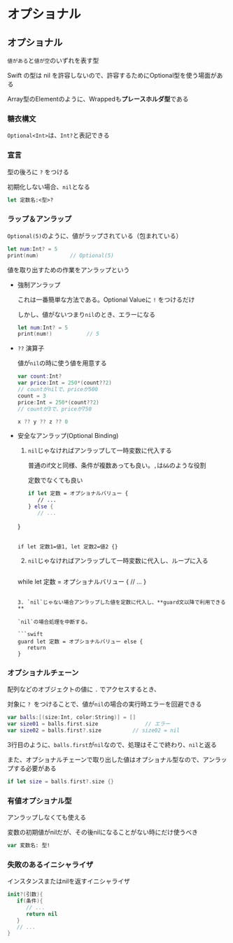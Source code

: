 # オプショナル



## オプショナル

`値がある`と`値が空`のいずれを表す型

Swift の型は nil を許容しないので、許容するためにOptional<Wrapped>型を使う場面がある

Array<Element>型のElementのように、Wrappedも**プレースホルダ型**である





### 糖衣構文

`Optional<Int>`は、`Int?`と表記できる



### 宣言

型の後ろに `?` をつける

初期化しない場合、`nil`となる

```swift
let 定数名:<型>?
```



### ラップ＆アンラップ

`Optional(5)`のように、値がラップされている（包まれている）

```swift
let num:Int? = 5
print(num)			// Optional(5)
```

値を取り出すための作業をアンラップという

* 強制アンラップ

  これは一番簡単な方法である。Optional Valueに `!` をつけるだけ

  しかし、値がないつまり`nil`のとき、エラーになる

  ```swift
  let num:Int? = 5
  print(num!)			// 5
  ```

* `??` 演算子

  値が`nil`の時に使う値を用意する

  ```swift
  var count:Int?
  var price:Int = 250*(count??2)
  // countがnilで、priceが500
  count = 3
  price:Int = 250*(count??2)
  // countが3で、priceが750
  
  x ?? y ?? z ?? 0
  ```

* 安全なアンラップ(Optional Binding)

  1. `nil`じゃなければアンラップして一時変数に代入する

     普通のif文と同様、条件が複数あっても良い。`,`は`&&`のような役割

     定数でなくても良い
  
     ```swift
     if let 定数 = オプショナルバリュー {
        // ...
     } else {
        // ...
   }
     
     ```
  
   if let 定数1=値1, let 定数2=値2 {}
     ```
  
  2. `nil`じゃなければアンラップして一時変数に代入し、ループに入る
  
     ```swift
   while let 定数 = オプショナルバリュー {
        // ...
 }
     ```
  
  3. `nil`じゃない場合アンラップした値を定数に代入し、**guard文以降で利用できる**
  
     `nil`の場合処理を中断する。
  
     ```swift
     guard let 定数 = オプショナルバリュー else {
        return
     }
     ```



### オプショナルチェーン

配列などのオブジェクトの値に `.` でアクセスするとき、

対象に `? `をつけることで、値が`nil`の場合の実行時エラーを回避できる

```swift
var balls:[(size:Int, color:String)] = []
var size01 = balls.first.size				// エラー
var size02 = balls.first?.size			// size02 = nil
```

3行目のように、`balls.first`が`nil`なので、処理はそこで終わり、`nil`と返る

また、オプショナルチェーンで取り出した値はオプショナル型なので、アンラップする必要がある

```swift
if let size = balls.first?.size {}
```



### 有値オプショナル型

アンラップしなくても使える

変数の初期値がnilだが、その後nilになることがない時にだけ使うべき

```swift
var 変数名: 型!
```



### 失敗のあるイニシャライザ

インスタンスまたはnilを返すイニシャライザ

```swift
init?(引数){
   if(条件){
      // ...
      return nil
   }
   // ...
}
```


















































